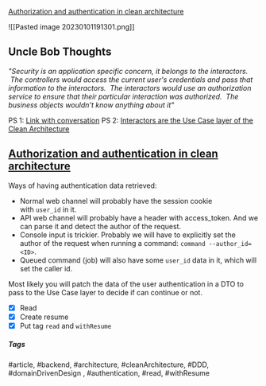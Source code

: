 [Authorization and authentication in clean architecture](https://lessthan12ms.com/authorization-and-authentication-in-clean-architecture.html)

![[Pasted image 20230101191301.png]]

## Uncle Bob Thoughts

_"Security is an application specific concern, it belongs to the interactors.  The controllers would access the current user's credentials and pass that information to the interactors.  The interactors would use an authorization service to ensure that their particular interaction was authorized.  The business objects wouldn't know anything about it"_

PS 1: [Link with conversation](https://groups.google.com/g/clean-code-discussion/c/wHzmboOEHzo)
PS 2: [Interactors are the Use Case layer of the Clean Architecture](https://stackoverflow.com/questions/36098006/confusing-term-interactors-in-clean-architecture#:~:text=In%20the%20clean%20architecture%20approach,achieve%20the%20Use%20Case%20intention.)

## [Authorization and authentication in clean architecture](https://lessthan12ms.com/authorization-and-authentication-in-clean-architecture.html)

Ways of having authentication data retrieved:

-   Normal web channel will probably have the session cookie with `user_id` in it.
-   API web channel will probably have a header with access_token. And we can parse it and detect the author of the request.
-   Console input is trickier. Probably we will have to explicitly set the author of the request when running a command: `command --author_id=<ID>`.
-   Queued command (job) will also have some `user_id` data in it, which will set the caller id.

Most likely you will patch the data of the user authentication in a DTO to pass to the Use Case layer to decide if can continue or not.

- [x] Read
- [x] Create resume
- [x] Put tag `read` and `withResume`

##### Tags
#article, #backend, #architecture, #cleanArchitecture, #DDD, #domainDrivenDesign , #authentication, #read, #withResume 
